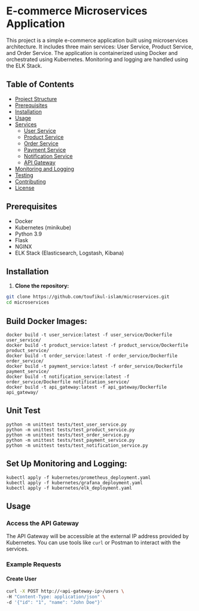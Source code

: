 # E-commerce Microservices Application

This project is a simple e-commerce application built using microservices architecture. It includes three main services: User Service, Product Service, and Order Service. The application is containerized using Docker and orchestrated using Kubernetes. Monitoring and logging are handled using the ELK Stack.

## Table of Contents

- [Project Structure](#project-structure)
- [Prerequisites](#prerequisites)
- [Installation](#installation)
- [Usage](#usage)
- [Services](#services)
  - [User Service](#user-service)
  - [Product Service](#product-service)
  - [Order Service](#order-service)
  - [Payment Service](#payment-service)
  - [Notification Service](#notification-service)
  - [API Gateway](#api-gateway)
- [Monitoring and Logging](#monitoring-and-logging)
- [Testing](#testing)
- [Contributing](#contributing)
- [License](#license)



## Prerequisites

- Docker
- Kubernetes (minikube)
- Python 3.9
- Flask
- NGINX
- ELK Stack (Elasticsearch, Logstash, Kibana)

## Installation

1. **Clone the repository:**

```sh
git clone https://github.com/toufikul-islam/microservices.git
cd microservices
```
## Build Docker Images:
```
docker build -t user_service:latest -f user_service/Dockerfile user_service/
docker build -t product_service:latest -f product_service/Dockerfile product_service/
docker build -t order_service:latest -f order_service/Dockerfile order_service/
docker build -t payment_service:latest -f order_service/Dockerfile payment_service/
docker build -t notification_service:latest -f order_service/Dockerfile notification_service/
docker build -t api_gateway:latest -f api_gateway/Dockerfile api_gateway/
```

## Unit Test
```
python -m unittest tests/test_user_service.py
python -m unittest tests/test_product_service.py
python -m unittest tests/test_order_service.py
python -m unittest tests/test_payment_service.py
python -m unittest tests/test_notification_service.py
```


## Set Up Monitoring and Logging:
```
kubectl apply -f kubernetes/prometheus_deployment.yaml
kubectl apply -f kubernetes/grafana_deployment.yaml
kubectl apply -f kubernetes/elk_deployment.yaml
```

## Usage
### Access the API Gateway
The API Gateway will be accessible at the external IP address provided by Kubernetes. You can use tools like `curl` or Postman to interact with the services.
### Example Requests

#### Create User
```bash
curl -X POST http://<api-gateway-ip>/users \
-H "Content-Type: application/json" \
-d '{"id": "1", "name": "John Doe"}'
```

